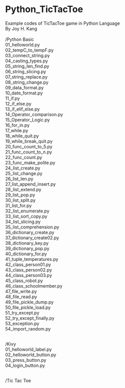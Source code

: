 # Python_TicTacToe<br>
Example codes of TicTacToe game in Python Language<br>
By Joy H. Kang<br>
<br>
/Python Basic <br>
01_helloworld.py<br>
02_tempC_to_tempF.py<br>
03_connect_string.py<br>
04_casting_types.py<br>
05_string_len_find.py<br>
06_string_slicing.py<br>
07_string_replace.py<br>
08_string_change.py<br>
09_data_format.py<br>
10_date_format.py<br>
11_if.py<br>
12_if_else.py<br>
13_if_elif_else.py<br>
14_Operator_comparison.py<br>
15_Operator_Logic.py<br>
16_for_in.py<br>
17_while.py<br>
18_while_quit.py<br>
19_while_break_quit.py<br>
20_func_count_to_5.py<br>
21_func_count_to_n.py<br>
22_func_count.py<br>
23_func_make_polite.py<br>
24_list_create.py<br>
25_list_change.py<br>
26_list_len.py<br>
27_list_append_insert.py<br>
28_list_extend.py<br>
29_list_pop.py<br>
30_list_split.py<br>
31_list_for.py<br>
32_list_enumerate.py<br>
33_list_sort_copy.py<br>
34_list_slicing.py<br>
35_list_comprehension.py<br>
36_dictionary_create.py<br>
37_dictionary_create02.py<br>
38_dictionary_key.py<br>
39_dictionary_pop.py<br>
40_dictionary_for.py<br>
41_tuple_temperatures.py<br>
42_class_person01.py<br>
43_class_person02.py<br>
44_class_person03.py<br>
45_class_robot.py<br>
46_class_schoolmember.py<br>
47_file_write.py<br>
48_file_read.py<br>
49_file_pickle_dump.py<br>
50_file_pickle_load.py<br>
51_try_except.py<br>
52_try_except_finally.py<br>
53_exception.py<br>
54_import_random.py<br>
<br>

/Kivy<br>
01_helloworld_label.py<br>
02_helloworld_button.py<br>
03_press_button.py<br>
04_login_button.py<br>
<br>

/Tic Tac Toe<br>
